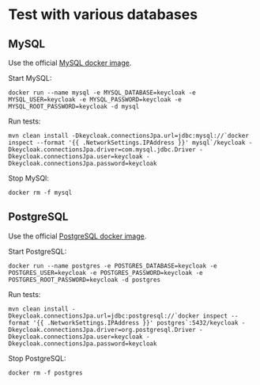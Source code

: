 Test with various databases
===========================


MySQL
-----

Use the official [MySQL docker image](https://registry.hub.docker.com/_/mysql/).

Start MySQL:

    docker run --name mysql -e MYSQL_DATABASE=keycloak -e MYSQL_USER=keycloak -e MYSQL_PASSWORD=keycloak -e MYSQL_ROOT_PASSWORD=keycloak -d mysql
   
Run tests:

    mvn clean install -Dkeycloak.connectionsJpa.url=jdbc:mysql://`docker inspect --format '{{ .NetworkSettings.IPAddress }}' mysql`/keycloak -Dkeycloak.connectionsJpa.driver=com.mysql.jdbc.Driver -Dkeycloak.connectionsJpa.user=keycloak -Dkeycloak.connectionsJpa.password=keycloak    
    
Stop MySQl:

    docker rm -f mysql
    
    
PostgreSQL
----------

Use the official [PostgreSQL docker image](https://registry.hub.docker.com/_/postgres/).

Start PostgreSQL:

    docker run --name postgres -e POSTGRES_DATABASE=keycloak -e POSTGRES_USER=keycloak -e POSTGRES_PASSWORD=keycloak -e POSTGRES_ROOT_PASSWORD=keycloak -d postgres
   
Run tests:

    mvn clean install -Dkeycloak.connectionsJpa.url=jdbc:postgresql://`docker inspect --format '{{ .NetworkSettings.IPAddress }}' postgres`:5432/keycloak -Dkeycloak.connectionsJpa.driver=org.postgresql.Driver -Dkeycloak.connectionsJpa.user=keycloak -Dkeycloak.connectionsJpa.password=keycloak    
    
Stop PostgreSQL:

    docker rm -f postgres

